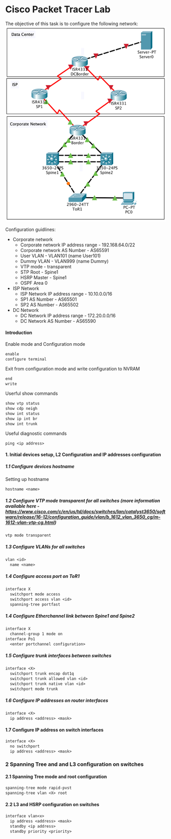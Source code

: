 # Cisco Packet Tracer Lab
The objective of this task is to configure the following network:
![Network topology](diagram.png)

Configuration guidlines:
- Corporate network
  - Corporate network IP address range - 192.168.64.0/22
  - Corporate network AS Number - AS65591
  - User VLAN - VLAN101 (name User101)
  - Dummy VLAN - VLAN999 (name Dummy)
  - VTP mode - transparent
  - STP Root - Spine1
  - HSRP Master - Spine1
  - OSPF Area 0
- ISP Network
  - ISP Network IP address range - 10.10.0.0/16
  - SP1 AS Number - AS65501
  - SP2 AS Number - AS65502
- DC Network
  - DC Network IP address range - 172.20.0.0/16
  - DC Network AS Number - AS65590
  
#### Introduction
Enable mode and Configuration mode
```
enable
configure terminal
```
Exit from configuration mode and write configuration to NVRAM
```
end
write
```
Userful show commands
```
show vtp status
show cdp neigh
show int status
show ip int br
show int trunk
```
Useful diagnostic commands
```
ping <ip address>
```
#### 1.  Initial devices setup, L2 Configuration and IP addresses configuration
##### 1.1 Configure devices hostname
Setting up hostname
```
hostname <name>
```
##### 1.2 Configure VTP mode transparent for all switches (more information available here - https://www.cisco.com/c/en/us/td/docs/switches/lan/catalyst3650/software/release/16-12/configuration_guide/vlan/b_1612_vlan_3650_cg/m-1612-vlan-vtp-cg.html)
```
vtp mode transparent
```
##### 1.3 Configure VLANs for all switches
```
vlan <id>
  name <name>
```
##### 1.4 Configure access port on ToR1
```
interface X
  switchport mode access
  switchport access vlan <id>
  spanning-tree portfast
```
##### 1.4 Configure Etherchannel link between Spine1 and Spine2
```
interface X
  channel-group 1 mode on
interface Po1
  <enter portchannel configuration>
```

##### 1.5 Configure trunk interfaces between switches
```
interface <X>
  switchport trunk encap dot1q
  switchport trunk allowed vlan <id>
  switchport trunk native vlan <id>
  switchport mode trunk
```
##### 1.6 Configure IP addresses on router interfaces
```
interface <X>
  ip address <address> <mask>
```
#### 1.7 Configure IP address on switch interfaces
```
interface <X>
  no switchport
  ip address <address> <mask>
```
### 2 Spanning Tree and and L3 configuration on switches
#### 2.1 Spanning Tree mode and root configuration
```
spanning-tree mode rapid-pvst
spanning-tree vlan <X> root
```
#### 2.2 L3 and HSRP configuration on switches
```
interface vlan<x>
  ip address <address> <mask>
  standby <ip address>
  standby priority <priority>
```
